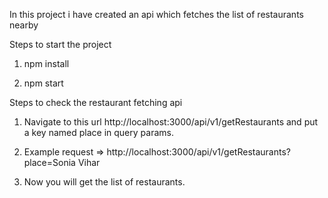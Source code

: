 In this project i have created an api which fetches the list of restaurants nearby

Steps to start the project

1. npm install

2. npm start

Steps to check the restaurant fetching api

1. Navigate to this url http://localhost:3000/api/v1/getRestaurants and put a key named place in query params.

2. Example request => http://localhost:3000/api/v1/getRestaurants?place=Sonia Vihar

3. Now you will get the list of restaurants.